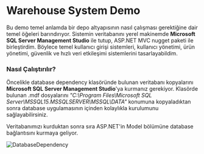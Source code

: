 
# Warehouse System Demo

Bu demo temel anlamda bir depo altyapısının nasıl çalışması gerektiğine dair temel öğeleri barındırıyor.
Sistemin veritabanını yerel makinemde **Microsoft SQL Server Management Studio** ile tutup,
ASP.NET MVC nugget paketi ile birleştirdim. Böylece temel kullanıcı girişi sistemleri, kullanıcı yönetimi,
ürün yönetimi, güvenlik ve hızlı veri etkileşimi sistemlerini tasarlayabildim.


### Nasıl Çalıştırılır?
Öncelikle database dependency klasöründe bulunan veritabanı kopyalarını **Microsoft SQL Server Management Studio**'ya
kurmanız gerekiyor. Klasörde bulunan .mdf dosyalarını *"C:\Program Files\Microsoft SQL Server\MSSQL15.MSSQLSERVER\MSSQL\DATA"*
konumuna kopyaladıktan sonra database uygulamasının içinden kolaylıkla kurulumunu sağlayabilirsiniz.

Veritabanımızı kurduktan sonra sıra ASP.NET'in Model bölümüne database bağlantısını kurmaya geliyor.

![DatabaseDependency](https://prnt.sc/mnlzNu14sDs9)
